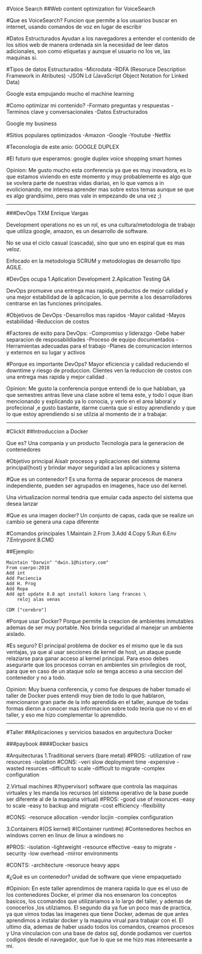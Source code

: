 #Voice Search
##Web content optimization for VoiceSearch

#Que es VoiceSearch?
Funcion que permite a los usuarios buscar en internet, usando comandos de voz
en lugar de escribir

#Datos Estructurados
Ayudan a los navegadores a entender el contenido de los sitios web de manera
ordenada sin la necesidad de leer datos adicionales, son como etiquetas y aunque
el usuario no los ve, las maquinas si.

#Tipos de datos Estructurados
-Microdata
-RDFA (Resoruce Description Framework in Atributes)
-JSON Ld (JavaScript Object Notation for Linked Data)

Google esta empujando mucho el machine learning

#Como optimizar mi contenido?
-Formato preguntas y respuestas
-Terminos clave y conversacionales
-Datos Estructurados

Google my business

#Sitios populares optimizados
-Amazon
-Google
-Youtube
-Netflix

#Teconologia de este anio:
GOOGLE DUPLEX

#El futuro que esperamos:
google duplex
voice shopping
smart homes

Opinion:
Me gusto mucho esta conferencia ya que es muy inovadora, es lo que estamos viviendo
en este momento y muy probablemente es algo que se vovlera parte de nuestras
vidas diarias, en lo que vamos a in evolicionando, me interesa aprender mas
sobre estos temas aunque se que es algo grandisimo, pero mas vale in empezando
de una vez ;)

___

###DevOps
TXM Enrique Vargas

Development operations no es un rol, es una cultura/metodologia de trabajo que
utiliza google, amazon, es un desarrollo de software.

No se usa el ciclo casual (cascada), sino que uno en espiral que es mas veloz.

Enfocado en la metodologia SCRUM y metodologias de desarrollo tipo AGILE.

#DevOps ocupa
1.Aplication Development
2.Aplication Testing QA

DevOps promueve una entrega mas rapida, productos de mejor calidad y una mejor
estabilidad de la aplicacion, lo que permite a los desarrolladores centrarse
en las funciones principales.

#Objetivos de DevOps
-Desarrollos mas rapidos
-Mayor calidad
-Mayos estabilidad
-Reduccion de costos

#Factores de exito para DevOps:
-Compromiso y liderazgo
-Debe haber separacion de resposabildiades
-Proceso de equipo documentados
-Herramientas adecuadas para el trabajo
-Planes de comunicacion internos y externos en su lugar y activos

#Porque es importante DevOps?
Mayor eficiencia y calidad reduciendo el downtime y riesgo de produccion.
Clientes ven la reduccion de costos con una entrega mas rapida y mejor calidad .

Opinion:
Me gusto la conferencia porque entendi de lo que hablaban, ya que semestres antras
lleve una clase sobre el tema este, y todo l oque iban mencionando y explicando ya
lo conocia, y verlo en el area laboral y profecional ,e gusto bastante, darme
cuenta que si estoy aprendiendo y que lo que estoy aprendiendo si se utilzia
al momento de ir a trabajar.

___

#ClickIt
##Introduccion a Docker

Que es?
Una compania y un producto
Tecnologia para la generacion de contenedores

#Objetivo principal
Aisalr procesos y aplicaciones del sistema principal(host) y brindar mayor
seguridad a las aplicaciones y sistema

#Que es un contenedor?
Es una forma de separar procesos de manera independiente, pueden ser agrupados
en imagenes, hace uso del kernel.

Una virtualizacion normal tendria que emular cada aspecto del sistema que desea
lanzar

#Que es una imagen docker?
Un conjunto de capas, cada que se realize un cambio se genera una capa diferente

#Comandos principales
1.Maintain
2.From
3.Add
4.Copy
5.Run
6.Env
7.Entrypoint
8.CMD

##Ejemplo:

~~~
Maintain "Darwin" "dwin.1@history.com"
From cuerpo:2010
Add int
Add Paciencia
Add H. Prog
Add Ropa
Add apt update 8.8 apt install kokoro lang frances \
    reloj alas venas

CDM ["cerebro"]
~~~

#Porque usar Docker?
Porque permite la creacion de ambientes inmutables ademas de ser muy portable.
Nos brinda seguridad al manejar un ambiente aislado.

#Es seguro?
El principal problema de docker es el mismo que le da sus ventajas,
ya que al usar secciones de kernel de host, un ataque puede relaziarse para
ganar acceso al kernel principal.
Para esoo debes asegurarte que los procesos corran en ambientes sin
privilegios de root, para que en caso de un ataque solo se tenga acceso
a una seccion del contenedor y no a todo.

Opinion:
Muy buena conferencia, y como fue despues de haber tomado el taller de Docker
pues entendi muy bien de todo lo que hablaron, mencionaron gran parte de la
info aprendida en el taller, aunque de todas formas dieron a conocer mas
informacion sobre todo teoria que no vi en el taller, y eso me hizo complementar
lo aprendido.

___

#Taller
##Aplicaciones y servicios basados en arquitectura Docker

###paybook
####Docker basics

#Arquitecturas
1.Traditional servers (bare metal)
#PROS:
-utilization of raw resources
-isolation
#CONS:
-veri slow deployment time
-expensive
-wasted resurces
-difficult to scale
-difficult to migrate
-complex configuration

2.Virtual machines
#(hypervisor)
software que controla las maquinas virtuales y les manda los recursos
(el sistema operativo de la base puede ser diferente al de la maquina virtual)
#PROS:
-good use of resoruces
-easy to scale
-easy to backup and migrate
-cost efficiency
-flexibility

#CONS:
-resoruce allocation
-vendor locjin
-complex configuration

3.Containers
#(OS kernel)
#(Container runtime)
#Contenedores hechos en windows corren en linux
de linux a windows no

#PROS:
-isolation
-lightweight
-resource effective
-easy to migrate
-security
-low overhead
-mirror environments

#CONTS:
-architecture
-resoruce heavy apps

#¿Qué es un contenedor?
unidad de software que viene empaquetado

#Opinion:
En este taller aprendimos de manera rapida lo que es el uso de los contenedores
Docker, el primer dia nos ensenaron los conceptos basicos, los ccomandos que
utilizariamos a lo largo del taller, y ademas de conocerlos ,los utilziamos.
El segundo dia ya fue un poco mas de practica, ya que vimos todas las imagenes
que tiene Docker, ademas de que antes aprendimos a instalar docker y la maquina
virual para trabajar con el.
El ultimo dia, ademas de haber usado todos los comandos, creamos procesos y Una
vinculacion con una base de datos sql, donde podiamos ver cuertos codigos desde
el navegador, que fue lo que se me hizo mas intereesante a mi.
